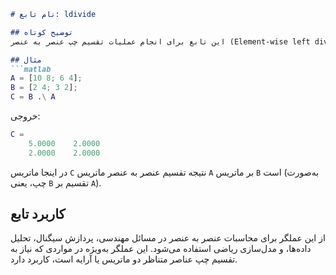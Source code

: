 ```markdown
# نام تابع: ldivide

## توضیح کوتاه
این تابع برای انجام عملیات تقسیم چپ عنصر به عنصر (Element-wise left division) بین دو ماتریس یا یک ماتریس و یک عدد اسکالر استفاده می‌شود. در MATLAB، عملگر `.\` برای تقسیم چپ عنصر به عنصر به کار می‌رود و نیازی به تابع جداگانه نیست.

## مثال
```matlab
A = [10 8; 6 4];
B = [2 4; 3 2];
C = B .\ A
```

خروجی:
```matlab
C =
    5.0000    2.0000
    2.0000    2.0000
```

در اینجا ماتریس `C` نتیجه تقسیم عنصر به عنصر ماتریس `A` بر ماتریس `B` است (به‌صورت چپ، یعنی `B` تقسیم بر `A`).

## کاربرد تابع
از این عملگر برای محاسبات عنصر به عنصر در مسائل مهندسی، پردازش سیگنال، تحلیل داده‌ها، و مدل‌سازی ریاضی استفاده می‌شود. این عملگر به‌ویژه در مواردی که نیاز به تقسیم چپ عناصر متناظر دو ماتریس یا آرایه است، کاربرد دارد.
```